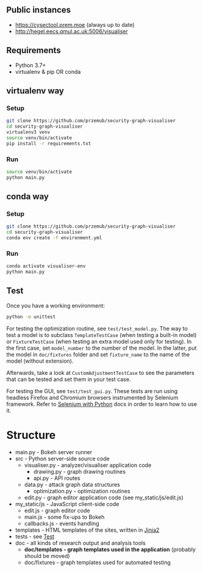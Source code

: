 ## Public instances
* https://cysectool.prem.moe (always up to date)
* http://hegel.eecs.qmul.ac.uk:5006/visualiser

## Requirements
* Python 3.7+
* virtualenv & pip OR conda

## virtualenv way
### Setup
```sh
git clone https://github.com/przemub/security-graph-visualiser
cd security-graph-visualiser
virtualenv3 venv
source venv/bin/activate
pip install -r requirements.txt
```

### Run
```sh
source venv/bin/activate
python main.py
```

## conda way
### Setup
```sh
git clone https://github.com/przemub/security-graph-visualiser
cd security-graph-visualiser
conda env create -f environment.yml
```

### Run
```sh
conda activate visualiser-env
python main.py
```

## Test
Once you have a working environment:
```sh
python -m unittest
```

For testing the optimization routine, see `test/test_model.py`. The way to test a model is to subclass `TemplateTestCase` (when testing a built-in model) or `FixtureTestCase` (when testing an extra model used only for testing). In the first case, set `model_number` to the number of the model. In the latter, put the model in `doc/fixtures` folder and set `fixture_name` to the name of the model (without extension).

Afterwards, take a look at `CustomAdjustmentTestCase` to see the parameters that can be tested and set them in your test case.

For testing the GUI, see `test/test_gui.py`. These tests are run using headless Firefox and Chromium browsers instrumented by Selenium framework. Refer to [Selenium with Python](https://selenium-python.readthedocs.io/) docs in order to learn how to use it.

# Structure

* main.py - Bokeh server runner
* src - Python server-side source code
    * visualiser.py - analyzer/visualiser application code
        * drawing.py - graph drawing routines
        * api.py - API routes
    * data.py - attack graph data structures
        * optimization.py - optimization routines
    * edit.py - graph editor application code (see my_static/js/edit.js)
* my_static/js - JavaScript client-side code
    * edit.js - graph editor code
    * main.js - some fix-ups to Bokeh
    * callbacks.js - events handling
* templates - HTML templates of the sites, written in [Jinja2](https://jinja.palletsprojects.com/en/2.10.x/)
* tests - see [Test](#Test)
* doc - all kinds of research output and analysis tools
    * **doc/templates - graph templates used in the application** (probably should be moved)
    * doc/fixtures - graph templates used for automated testing
